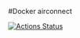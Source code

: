#Docker airconnect













[![Actions Status](https://github.com/{owner}/{repo}/workflows/{workflow_name}/badge.svg)](https://github.com/{owner}/{repo}/actions)
